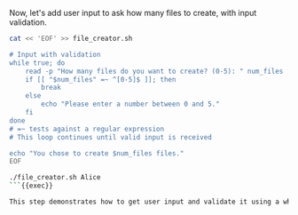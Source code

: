 Now, let's add user input to ask how many files to create, with input validation.

```bash
cat << 'EOF' >> file_creator.sh

# Input with validation
while true; do
    read -p "How many files do you want to create? (0-5): " num_files
    if [[ "$num_files" =~ ^[0-5]$ ]]; then
        break
    else
        echo "Please enter a number between 0 and 5."
    fi
done
# =~ tests against a regular expression
# This loop continues until valid input is received

echo "You chose to create $num_files files."
EOF

./file_creator.sh Alice
```{{exec}}

This step demonstrates how to get user input and validate it using a while loop and regular expressions. The script will keep asking for input until a valid number is provided.
